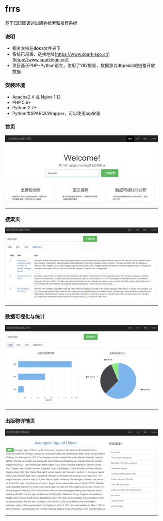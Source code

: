 # frrs
基于知识图谱的出版物检索和推荐系统

### 说明
 + 相关文档在**docs**文件夹下
 + 系统已部署，链接地址[https://www.sparklego.cn](https://www.sparklego.cn/)
 + 项目基于PHP+Python语言，使用了YII2框架，数据源为dbpedia的链接开放数据

### 安装环境
 + Apache2.4 或 Nginx 1.12
 + PHP 5.6+
 + Python 2.7+
 + Python库SPARQLWrapper，可以使用pip安装

### 首页
![alt text](imgs/index.png)
***

### 搜索页
![alt text](imgs/search.png)
***

### 数据可视化与统计
![alt text](imgs/analysis.png)
***

### 出版物详情页
![alt text](imgs/info.png)
***
